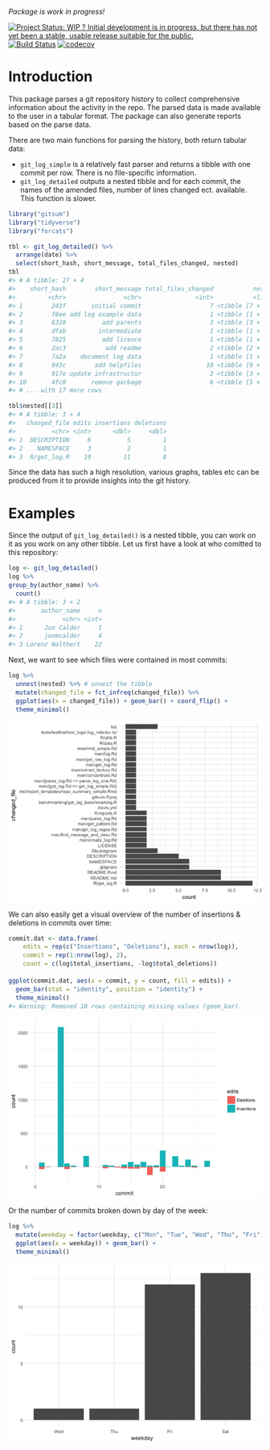 
<!-- README.md is generated from README.Rmd. Please edit that file -->
*Package is work in progress!*

[![Project Status: WIP ? Initial development is in progress, but there has not yet been a stable, usable release suitable for the public.](http://www.repostatus.org/badges/latest/wip.svg)](http://www.repostatus.org/#wip) [![Build Status](https://travis-ci.org/lorenzwalthert/gitsum.svg?branch=master)](https://travis-ci.org/lorenzwalthert/gitsum) [![codecov](https://codecov.io/gh/lorenzwalthert/gitsum/branch/master/graph/badge.svg)](https://codecov.io/gh/lorenzwalthert/gitsum)

Introduction
============

This package parses a git repository history to collect comprehensive information about the activity in the repo. The parsed data is made available to the user in a tabular format. The package can also generate reports based on the parse data.

There are two main functions for parsing the history, both return tabular data:

-   `git_log_simple` is a relatively fast parser and returns a tibble with one commit per row. There is no file-specific information.
-   `git_log_detailed` outputs a nested tibble and for each commit, the names of the amended files, number of lines changed ect. available. This function is slower.

``` r
library("gitsum")
library("tidyverse")
library("forcats")
```

``` r
tbl <- git_log_detailed() %>%
  arrange(date) %>%
  select(short_hash, short_message, total_files_changed, nested)
tbl 
#> # A tibble: 27 × 4
#>    short_hash        short_message total_files_changed           nested
#>         <chr>                <chr>               <int>           <list>
#> 1        243f       initial commit                   7 <tibble [7 × 4]>
#> 2        f8ee add log example data                   1 <tibble [1 × 4]>
#> 3        6328          add parents                   3 <tibble [3 × 4]>
#> 4        dfab         intermediate                   1 <tibble [1 × 4]>
#> 5        7825          add licence                   1 <tibble [1 × 4]>
#> 6        2ac3           add readme                   2 <tibble [2 × 4]>
#> 7        7a2a    document log data                   1 <tibble [1 × 4]>
#> 8        943c        add helpfiles                  10 <tibble [9 × 4]>
#> 9        917e update infrastructur                   3 <tibble [3 × 4]>
#> 10       4fc0       remove garbage                   6 <tibble [5 × 4]>
#> # ... with 17 more rows
```

``` r
tbl$nested[[3]]
#> # A tibble: 3 × 4
#>   changed_file edits insertions deletions
#>          <chr> <int>      <dbl>     <dbl>
#> 1  DESCRIPTION     6          5         1
#> 2    NAMESPACE     3          2         1
#> 3  R/get_log.R    19         11         8
```

Since the data has such a high resolution, various graphs, tables etc can be produced from it to provide insights into the git history.

Examples
========

Since the output of `git_log_detailed()` is a nested tibble, you can work on it as you work on any other tibble. Let us first have a look at who comitted to this repository:

``` r
log <- git_log_detailed()
log %>%
group_by(author_name) %>%
  count()
#> # A tibble: 3 × 2
#>       author_name     n
#>             <chr> <int>
#> 1      Jon Calder     1
#> 2      jonmcalder     4
#> 3 Lorenz Walthert    22
```

Next, we want to see which files were contained in most commits:

``` r
log %>%
  unnest(nested) %>% # unnest the tibble
  mutate(changed_file = fct_infreq(changed_file)) %>%
  ggplot(aes(x = changed_file)) + geom_bar() + coord_flip() + 
  theme_minimal()
```

![](README-ggplot1-1.png)

We can also easily get a visual overview of the number of insertions & deletions in commits over time:

``` r
commit.dat <- data.frame(
    edits = rep(c("Insertions", "Deletions"), each = nrow(log)),
    commit = rep(1:nrow(log), 2),
    count = c(log$total_insertions, -log$total_deletions))
    
ggplot(commit.dat, aes(x = commit, y = count, fill = edits)) + 
  geom_bar(stat = "identity", position = "identity") +
  theme_minimal()
#> Warning: Removed 10 rows containing missing values (geom_bar).
```

![](README-ggplot2-1.png)

Or the number of commits broken down by day of the week:

``` r
log %>%
  mutate(weekday = factor(weekday, c("Mon", "Tue", "Wed", "Thu", "Fri", "Sat", "Sun"))) %>% 
  ggplot(aes(x = weekday)) + geom_bar() + 
  theme_minimal()
```

![](README-ggplot3-1.png)
